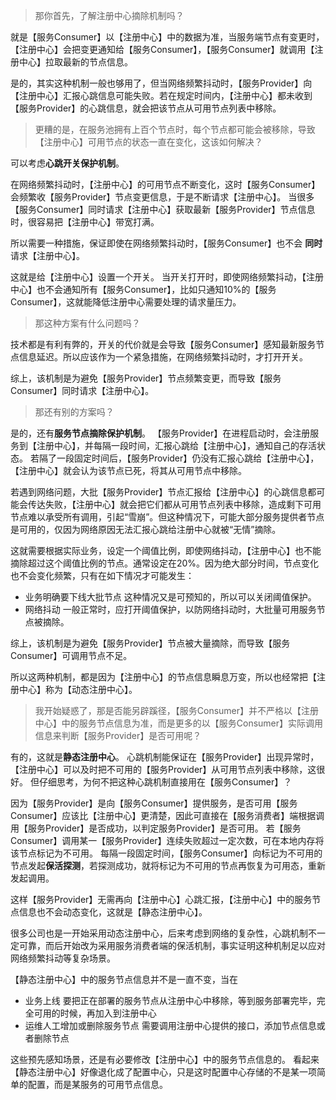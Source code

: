 > 那你首先，了解注册中心摘除机制吗？

就是【服务Consumer】以【注册中心】中的数据为准，当服务端节点有变更时，【注册中心】会把变更通知给【服务Consumer】，【服务Consumer】就调用【注册中心】拉取最新的节点信息。

是的，其实这种机制一般也够用了，但当网络频繁抖动时，【服务Provider】向【注册中心】汇报心跳信息可能失败。若在规定时间内，【注册中心】都未收到【服务Provider】的心跳信息，就会把该节点从可用节点列表中移除。

> 更糟的是，在服务池拥有上百个节点时，每个节点都可能会被移除，导致【注册中心】可用节点的状态一直在变化，这该如何解决？

可以考虑**心跳开关保护机制**。

在网络频繁抖动时，【注册中心】的可用节点不断变化，这时【服务Consumer】会频繁收【服务Provider】节点变更信息，于是不断请求【注册中心】。
当很多【服务Consumer】同时请求【注册中心】获取最新【服务Provider】节点信息时，很容易把【注册中心】带宽打满。

所以需要一种措施，保证即使在网络频繁抖动时，【服务Consumer】也不会 **同时** 请求【注册中心】。

这就是给【注册中心】设置一个开关。
当开关打开时，即使网络频繁抖动，【注册中心】也不会通知所有【服务Consumer】，比如只通知10%的【服务Consumer】，这就能降低注册中心需要处理的请求量压力。

> 那这种方案有什么问题吗？

技术都是有利有弊的，开关的代价就是会导致【服务Consumer】感知最新服务节点信息延迟。所以应该作为一个紧急措施，在网络频繁抖动时，才打开开关。

综上，该机制是为避免【服务Provider】节点频繁变更，而导致【服务Consumer】同时请求【注册中心】。

> 那还有别的方案吗？

是的，还有**服务节点摘除保护机制**。
【服务Provider】在进程启动时，会注册服务到【注册中心】，并每隔一段时间，汇报心跳给【注册中心】，通知自己的存活状态。
若隔了一段固定时间后，【服务Provider】仍没有汇报心跳给【注册中心】，【注册中心】就会认为该节点已死，将其从可用节点中移除。

若遇到网络问题，大批【服务Provider】节点汇报给【注册中心】的心跳信息都可能会传达失败，【注册中心】就会把它们都从可用节点列表中移除，造成剩下可用节点难以承受所有调用，引起“雪崩”。但这种情况下，可能大部分服务提供者节点是可用的，仅因为网络原因无法汇报心跳给注册中心就被“无情”摘除。

这就需要根据实际业务，设定一个阈值比例，即使网络抖动，【注册中心】也不能摘除超过这个阈值比例的节点。通常设定在20%。因为绝大部分时间，节点变化也不会变化频繁，只有在如下情况才可能发生：
- 业务明确要下线大批节点
这种情况又是可预知的，所以可以关闭阈值保护。
- 网络抖动
一般正常时，应打开阈值保护，以防网络抖动时，大批量可用服务节点被摘除。

综上，该机制是为避免【服务Provider】节点被大量摘除，而导致【服务Consumer】可调用节点不足。

所以这两种机制，都是因为【注册中心】的节点信息瞬息万变，所以也经常把【注册中心】称为【动态注册中心】。

> 我开始疑惑了，那是否能另辟蹊径，【服务Consumer】并不严格以【注册中心】中的服务节点信息为准，而是更多的以【服务Consumer】实际调用信息来判断【服务Provider】是否可用呢？

有的，这就是**静态注册中心**。
心跳机制能保证在【服务Provider】出现异常时，【注册中心】可以及时把不可用的【服务Provider】从可用节点列表中移除，这很好。
但仔细思考，为何不把这种心跳机制直接用在【服务Consumer】？

因为【服务Provider】是向【服务Consumer】提供服务，是否可用【服务Consumer】应该比【注册中心】更清楚，因此可直接在【服务消费者】端根据调用【服务Provider】是否成功，以判定服务Provider】是否可用。
若【服务Consumer】调用某一【服务Provider】连续失败超过一定次数，可在本地内存将该节点标记为不可用。
每隔一段固定时间，【服务Consumer】向标记为不可用的节点发起**保活探测**，若探测成功，就将标记为不可用的节点再恢复为可用态，重新发起调用。

这样【服务Provider】无需再向【注册中心】心跳汇报，【注册中心】中的服务节点信息也不会动态变化，这就是【静态注册中心】。

很多公司也是一开始采用动态注册中心，后来考虑到网络的复杂性，心跳机制不一定可靠，而后开始改为采用服务消费者端的保活机制，事实证明这种机制足以应对网络频繁抖动等复杂场景。

【静态注册中心】中的服务节点信息并不是一直不变，当在
- 业务上线
要把正在部署的服务节点从注册中心中移除，等到服务部署完毕，完全可用的时候，再加入到注册中心
- 运维人工增加或删除服务节点
需要调用注册中心提供的接口，添加节点信息或者删除节点

这些预先感知场景，还是有必要修改【注册中心】中的服务节点信息的。
看起来【静态注册中心】好像退化成了配置中心，只是这时配置中心存储的不是某一项简单的配置，而是某服务的可用节点信息。